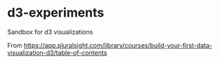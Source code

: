 # d3-experiments
Sandbox for d3 visualizations

From https://app.pluralsight.com/library/courses/build-your-first-data-visualization-d3/table-of-contents